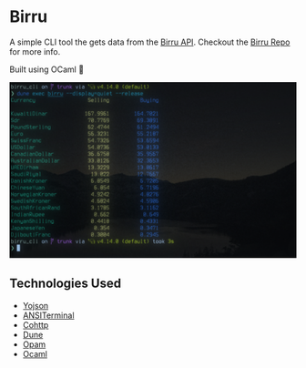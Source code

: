 # Birru

A simple CLI tool the gets data from the [Birru API](https://birru.up.railway.app/). Checkout the [Birru Repo](https://github.com/frectonz/birru) for more info.

Built using OCaml 🐫

![screenshot](./screenshot.png)

## Technologies Used

- [Yojson](https://github.com/ocaml-community/yojson)
- [ANSITerminal](https://github.com/Chris00/ANSITerminal)
- [Cohttp](https://github.com/mirage/ocaml-cohttp)
- [Dune](https://github.com/ocaml/dune)
- [Opam](https://opam.ocaml.org/)
- [Ocaml](https://ocaml.org/)
